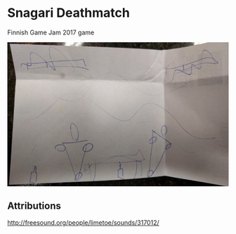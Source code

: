 # Snagari Deathmatch

Finnish Game Jam 2017 game

![The plan](/static/img/plan.jpg)

## Attributions 

http://freesound.org/people/limetoe/sounds/317012/
